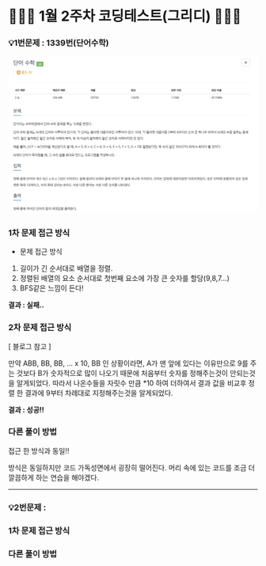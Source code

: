 # 👨🏻‍💻 1월 2주차 코딩테스트(그리디) 👨🏻‍💻

### 💡1번문제 : 1339번(단어수학)

![2217번 문제](../images/2024년//1월%202주차//1339문제.png)

### 1차 문제 접근 방식

- 문제 접근 방식

1. 길이가 긴 순서대로 배열을 정렬.
2. 정렬된 배열의 요소 순서대로 첫번째 요소에 가장 큰 숫자를 할당(9,8,7...)
3. BFS같은 느낌이 든다!

**결과 : 실패..**

### 2차 문제 접근 방식

[ 블로그 참고 ]

만약 ABB, BB, BB, ... x 10, BB 인 상황이라면, A가 맨 앞에 있다는 이유만으로 9를 주는 것보다 B가 숫자적으로 많이 나오기 때문에 처음부터 숫자를 정해주는것이 안되는것을 알게되었다.
따라서 나온수들을 자릿수 만큼 \*10 하여 더하여서 결과 값을 비교후 정렬 한 결과에 9부터 차례대로 지정해주는것을 알게되었다.

**결과 : 성공!!**

### 다른 풀이 방법

접근 한 방식과 동일!!

방식은 동일하지만 코드 가독성면에서 굉장히 떨어진다. 머리 속에 있는 코드를 조금 더 깔끔하게 하는 연습을 해야겠다.

<hr>

### 💡2번문제 :

### 1차 문제 접근 방식

### 다른 풀이 방법
